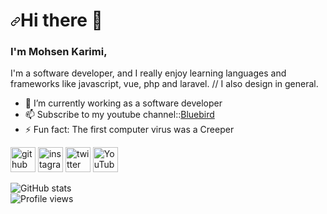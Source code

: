 <h1 dir="auto"><a id="user-content-Hello" class="anchor" aria-hidden="true" href="#Hello"><svg class="octicon octicon-link" viewBox="0 0 16 16" version="1.1" width="16" height="16" aria-hidden="true"><path fill-rule="evenodd" d="M7.775 3.275a.75.75 0 001.06 1.06l1.25-1.25a2 2 0 112.83 2.83l-2.5 2.5a2 2 0 01-2.83 0 .75.75 0 00-1.06 1.06 3.5 3.5 0 004.95 0l2.5-2.5a3.5 3.5 0 00-4.95-4.95l-1.25 1.25zm-4.69 9.64a2 2 0 010-2.83l2.5-2.5a2 2 0 012.83 0 .75.75 0 001.06-1.06 3.5 3.5 0 00-4.95 0l-2.5 2.5a3.5 3.5 0 004.95 4.95l1.25-1.25a.75.75 0 00-1.06-1.06l-1.25 1.25a2 2 0 01-2.83 0z"></path></svg></a>Hi there 👋</h1>

<!-- ### Hi there 👋,  -->
### I'm Mohsen Karimi,
I'm a software developer, and I really enjoy learning languages and frameworks like javascript, vue, php and laravel. // I also design in general.


- 🔭 I’m currently working as a software developer 
- 📫 Subscribe to my youtube channel::<a href=" https://www.youtube.com/c/BluebirdTech ">Bluebird</a>
- ⚡ Fun fact: The first computer virus was a Creeper 


[<img src='https://cdn.jsdelivr.net/npm/simple-icons@3.0.1/icons/github.svg' alt='github' height='40'>](https://github.com/mohsenkarimi-mk)  [<img src='https://cdn.jsdelivr.net/npm/simple-icons@3.0.1/icons/instagram.svg' alt='instagram' height='40'>](https://www.instagram.com/mohsen.karimi.mk/)  [<img src='https://cdn.jsdelivr.net/npm/simple-icons@3.0.1/icons/twitter.svg' alt='twitter' height='40'>](https://twitter.com/Mohsen__karimi)  [<img src='https://cdn.jsdelivr.net/npm/simple-icons@3.0.1/icons/youtube.svg' alt='YouTube' height='40'>](https://www.youtube.com/channel/https://www.youtube.com/c/BluebirdTech)  

![GitHub stats](https://github-readme-stats.vercel.app/api?username=mohsenkarimi-mk&show_icons=true)  
![Profile views](https://gpvc.arturio.dev/mohsenkarimi-mk) 

